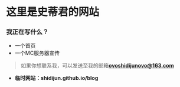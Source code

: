 # 这里是史蒂君的网站
### 我正在写什么？
- 一个首页
- 一个MC服务器宣传
> 如果你想联系我，可以发送至我的邮箱**ovoshidijunovo@163.com**
- **临时网站：shidijun.github.io/blog**
